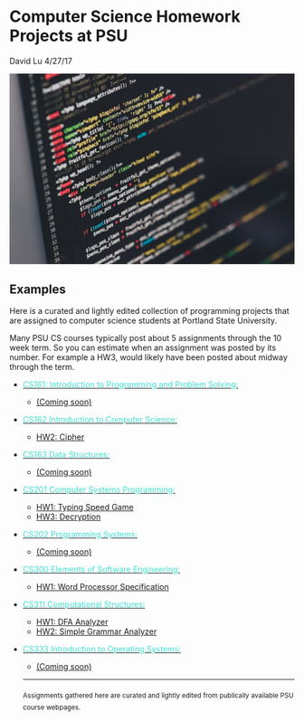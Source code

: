 
Computer Science Homework Projects at PSU
========
David Lu
4/27/17

![code](code.jpg)

Examples
------
Here is a curated and lightly edited collection of programming projects that are assigned to computer science students at Portland State University.

Many PSU CS courses typically post about 5 assignments through the 10 week term. So you can estimate when an assignment was posted by its number. For example a HW3, would likely have been posted about midway through the term.


* [<span style="color:Turquoise">CS161: Introduction to Programming and Problem Solving:](https://www.pdx.edu/computer-science/cs161)
  * [(Coming soon)](Projects.html)


* [<span style="color:Turquoise">CS162 Introduction to Computer Science:](https://www.pdx.edu/computer-science/cs162)
  * [HW2: Cipher](Projects/Cipher.html)


* [<span style="color:Turquoise">CS163 Data Structures:](https://www.pdx.edu/computer-science/cs163)
  * [(Coming soon)](Projects.html)


* [<span style="color:Turquoise">CS201 Computer Systems Programming:](https://www.pdx.edu/computer-science/cs201)
  * [HW1: Typing Speed Game](Projects/Typing_Speed_Game.html)
  * [HW3: Decryption](Projects/Decryption.html)


* [<span style="color:Turquoise">CS202 Programming Systems:](https://www.pdx.edu/computer-science/cs202)
  * [(Coming soon)](Projects.html)


* [<span style="color:Turquoise">CS300 Elements of Software Engineering:](https://www.pdx.edu/computer-science/cs300)
  * [HW1: Word Processor Specification](Projects/WordProcessor.html)


* [<span style="color:Turquoise">CS311 Computational Structures:](https://www.pdx.edu/computer-science/cs311)
  * [HW1: DFA Analyzer](Projects/DFA_Analyzer.html)
  * [HW2: Simple Grammar Analyzer](Projects/Simple_Grammar_Analyzer.html)


* [<span style="color:Turquoise">CS333 Introduction to Operating Systems:](https://www.pdx.edu/computer-science/cs333)
  * [(Coming soon)](Projects.html)
  -----
  <sub> Assignments gathered here are curated and lightly edited from publically available PSU course webpages.
